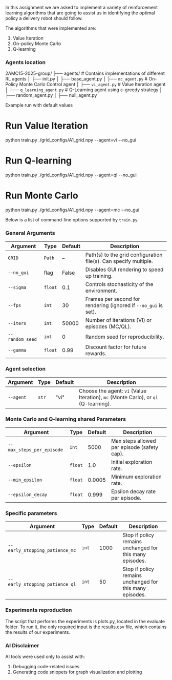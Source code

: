 In this assignment we are asked to implement a variety of reinforcement learning algorithms that are going to assist us in identifying the optimal policy a delivery robot should follow.

The algorithms that were implemented are:
1. Value Iteration
2. On-policy Monte Carlo 
3. Q-learning

### Agents location

2AMC15-2025-group/
├── agents/ # Contains implementations of different RL agents
│ ├── init.py 
│ ├── base_agent.py 
│ ├── `mc_agent.py` # On-Policy Monte Carlo Control agent
│ ├── `vi_agent.py` # Value Iteration agent
│ ├── `q_learning_agent.py` # Q-Learning agent using ε-greedy strategy
│ ├── random_agent.py 
│ ├── null_agent.py 


Example run with default values

# Run Value Iteration
python train.py ./grid_configs/A1_grid.npy --agent=vi --no_gui

# Run Q-learning
python train.py ./grid_configs/A1_grid.npy --agent=ql --no_gui

# Run Monte Carlo
python train.py ./grid_configs/A1_grid.npy --agent=mc --no_gui

Below is a list of command-line options supported by `train.py`.


### General Arguments

| Argument                  | Type     | Default | Description |
|---------------------------|----------|---------|-------------|
| `GRID`                    | `Path`   | –       | Path(s) to the grid configuration file(s). Can specify multiple. |
| `--no_gui`                | flag     | False   | Disables GUI rendering to speed up training. |
| `--sigma`                 | `float`  | 0.1     | Controls stochasticity of the environment. |
| `--fps`                   | `int`    | 30      | Frames per second for rendering (ignored if `--no_gui` is set). |
| `--iters`                 | `int`    | 50000   | Number of iterations (VI) or episodes (MC/QL). |
| `--random_seed`           | `int`    | 0       | Random seed for reproducibility. |
| `--gamma`                 | `float`  | 0.99    | Discount factor for future rewards. |

### Agent selection

| Argument                  | Type     | Default | Description |
|---------------------------|----------|---------|-------------|
| `--agent`                 | `str`    | "vi"    | Choose the agent: `vi` (Value Iteration), `mc` (Monte Carlo), or `ql` (Q-learning). |

### Monte Carlo and Q-learning shared Parameters

| Argument                       | Type     | Default | Description |
|--------------------------------|----------|---------|-------------|
| `--max_steps_per_episode`      | `int`    | 5000    | Max steps allowed per episode (safety cap). |
| `--epsilon`                    | `float`  | 1.0     | Initial exploration rate. |
| `--min_epsilon`                | `float`  | 0.0005  | Minimum exploration rate. |
| `--epsilon_decay`              | `float`  | 0.999   | Epsilon decay rate per episode. |

### Specific parameters

| Argument                       | Type     | Default | Description |
|--------------------------------|----------|---------|-------------|
| `--early_stopping_patience_mc` | `int`    | 1000    | Stop if policy remains unchanged for this many episodes.|
| `--early_stopping_patience_ql` | `int`    | 50      | Stop if policy remains unchanged for this many episodes.|

### Experiments reproduction

The script that performs the experiments is plots.py, located in the evaluate folder.
To run it, the only required input is the results.csv file, which contains the results of our experiments.

### AI Disclaimer

AI tools were used only to assist with:
1. Debugging code-related issues
2. Generating code snippets for graph visualization and plotting
